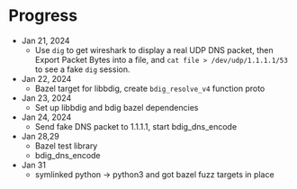 


# Progress

* Jan 21, 2024
  * Use `dig` to get wireshark to display a real UDP DNS packet, then Export Packet Bytes into a file, and `cat file > /dev/udp/1.1.1.1/53` to see a fake `dig` session.
* Jan 22, 2024
  * Bazel target for libbdig, create `bdig_resolve_v4` function proto
* Jan 23, 2024
  * Set up libbdig and bdig bazel dependencies
* Jan 24, 2024
  * Send fake DNS packet to 1.1.1.1, start bdig_dns_encode
* Jan 28,29
  * Bazel test library
  * bdig_dns_encode
* Jan 31
  * symlinked python -> python3 and got bazel fuzz targets in place
